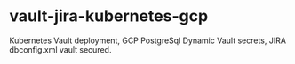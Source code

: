 # vault-jira-kubernetes-gcp
Kubernetes Vault deployment, GCP PostgreSql Dynamic Vault secrets, JIRA dbconfig.xml vault secured. 
